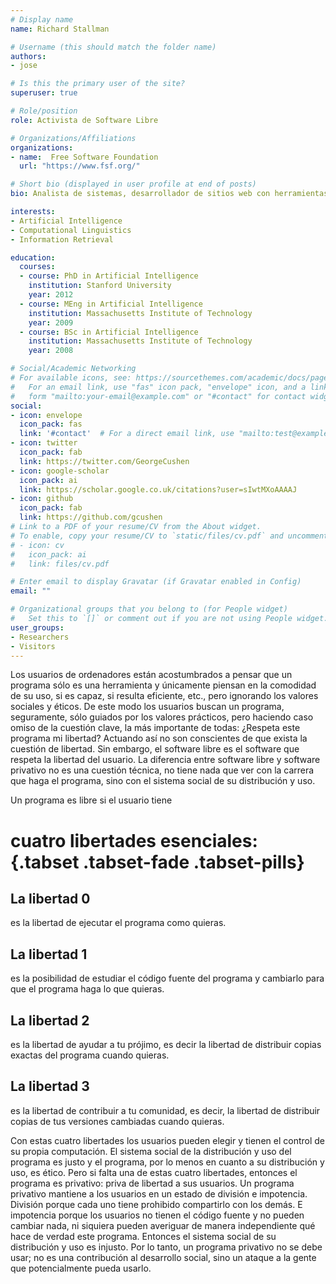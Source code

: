 ```yaml
---
# Display name
name: Richard Stallman

# Username (this should match the folder name)
authors:
- jose

# Is this the primary user of the site?
superuser: true

# Role/position
role: Activista de Software Libre

# Organizations/Affiliations
organizations:
- name:  Free Software Foundation
  url: "https://www.fsf.org/"

# Short bio (displayed in user profile at end of posts)
bio: Analista de sistemas, desarrollador de sitios web con herramientas libres

interests:
- Artificial Intelligence
- Computational Linguistics
- Information Retrieval

education:
  courses:
  - course: PhD in Artificial Intelligence
    institution: Stanford University
    year: 2012
  - course: MEng in Artificial Intelligence
    institution: Massachusetts Institute of Technology
    year: 2009
  - course: BSc in Artificial Intelligence
    institution: Massachusetts Institute of Technology
    year: 2008

# Social/Academic Networking
# For available icons, see: https://sourcethemes.com/academic/docs/page-builder/#icons
#   For an email link, use "fas" icon pack, "envelope" icon, and a link in the
#   form "mailto:your-email@example.com" or "#contact" for contact widget.
social:
- icon: envelope
  icon_pack: fas
  link: '#contact'  # For a direct email link, use "mailto:test@example.org".
- icon: twitter
  icon_pack: fab
  link: https://twitter.com/GeorgeCushen
- icon: google-scholar
  icon_pack: ai
  link: https://scholar.google.co.uk/citations?user=sIwtMXoAAAAJ
- icon: github
  icon_pack: fab
  link: https://github.com/gcushen
# Link to a PDF of your resume/CV from the About widget.
# To enable, copy your resume/CV to `static/files/cv.pdf` and uncomment the lines below.
# - icon: cv
#   icon_pack: ai
#   link: files/cv.pdf

# Enter email to display Gravatar (if Gravatar enabled in Config)
email: ""

# Organizational groups that you belong to (for People widget)
#   Set this to `[]` or comment out if you are not using People widget.
user_groups:
- Researchers
- Visitors
---
```


Los usuarios de ordenadores están acostumbrados a pensar que un programa sólo es una herramienta y únicamente piensan en la comodidad de su uso, si es capaz, si resulta eficiente, etc., pero ignorando los valores sociales y éticos. De este modo los usuarios buscan un programa, seguramente, sólo guiados por los valores prácticos, pero haciendo caso omiso de la cuestión clave, la más importante de todas: ¿Respeta este programa mi libertad? Actuando así no son conscientes de que exista la cuestión de libertad. Sin embargo, el software libre es el software que respeta la libertad del usuario. La diferencia entre software libre y software privativo no es una cuestión técnica, no tiene nada que ver con la carrera que haga el programa, sino con el sistema social de su distribución y uso.

Un programa es libre si el usuario tiene

# cuatro libertades esenciales: {.tabset .tabset-fade .tabset-pills}
## La libertad 0
es la libertad de ejecutar el programa como quieras.
## La libertad 1
es la posibilidad de estudiar el código fuente del programa y cambiarlo para que el programa haga lo que quieras.
## La libertad 2 
es la libertad de ayudar a tu prójimo, es decir la libertad de distribuir copias exactas del programa cuando quieras.
## La libertad 3 
es la libertad de contribuir a tu comunidad, es decir, la libertad de distribuir copias de tus versiones cambiadas cuando quieras.

Con estas cuatro libertades los usuarios pueden elegir y tienen el control de su propia computación. El sistema social de la distribución y uso del programa es justo y el programa, por lo menos en cuanto a su distribución y uso, es ético. Pero si falta una de estas cuatro libertades, entonces el programa es privativo: priva de libertad a sus usuarios. Un programa privativo mantiene a los usuarios en un estado de división e impotencia. División porque cada uno tiene prohibido compartirlo con los demás. E impotencia porque los usuarios no tienen el código fuente y no pueden cambiar nada, ni siquiera pueden averiguar de manera independiente qué hace de verdad este programa. Entonces el sistema social de su distribución y uso es injusto. Por lo tanto, un programa privativo no se debe usar; no es una contribución al desarrollo social, sino un ataque a la gente que potencialmente pueda usarlo.
